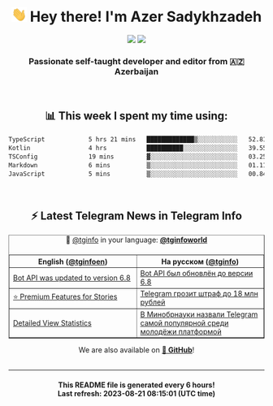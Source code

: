 <div align="center">
	<div>
		<h1>
      <img src="./assets/hi.gif" width="30px"> Hey there! I'm Azer Sadykhzadeh
    </h1>
    <img height="18" src="https://komarev.com/ghpvc/?username=sadykhzadeh&label=Views&color=2081c1&style=flat-square" />
		<a href="https://wakatime.com/Azer"> <img height="18" src="https://wakatime.com/badge/user/f80ae27a-c328-426f-a381-bc84136e2dd6.svg" /> </a>
    <h3>
      Passionate self-taught developer and editor from 🇦🇿 Azerbaijan
    </h3>
  </div>
  <br>

<h2>📊 This week I spent my time using:</h2>

<!--START_SECTION:waka-->

```txt
TypeScript            5 hrs 21 mins   █████████████▒░░░░░░░░░░░   52.81 %
Kotlin                4 hrs           ██████████░░░░░░░░░░░░░░░   39.55 %
TSConfig              19 mins         ▓░░░░░░░░░░░░░░░░░░░░░░░░   03.25 %
Markdown              6 mins          ▒░░░░░░░░░░░░░░░░░░░░░░░░   01.11 %
JavaScript            5 mins          ▒░░░░░░░░░░░░░░░░░░░░░░░░   00.84 %
```

<!--END_SECTION:waka-->

<br>

<h2>⚡️ Latest Telegram News in Telegram Info</h2>
  <table border>
		<tr>
			<th width="50%">English (<a href="https://t.me/tginfoen">@tginfoen</a>)</th>
			<th>На русском (<a href="https://t.me/tginfo">@tginfo</a>)</th>
		</tr>
		<caption>🚩 <a href="https://t.me/tginfo">@tginfo</a> in your language: <a href="https://t.me/tginfoworld"><b>@tginfoworld</b></a><caption/>
  <tr><td><a href="https://t.me/tginfoen/1710">Bot API was updated to version 6.8</a></td>
    <td><a href="https://t.me/tginfo/3742">Bot API был обновлён до версии 6.8</a></td></tr><tr><td><a href="https://t.me/tginfoen/1709">⭐ Premium Features for Stories</a></td>
    <td><a href="https://t.me/tginfo/3741">Telegram грозит штраф до 18 млн рублей</a></td></tr><tr><td><a href="https://t.me/tginfoen/1708">Detailed View Statistics</a></td>
    <td><a href="https://t.me/tginfo/3740">В Минобрнауки назвали Telegram самой популярной среди молодёжи платформой</a></td></tr>
</table>
We are also available on <a href="https://github.com/tginfo"><b>🐙 GitHub</b></a>!
</div>

<br>
<hr>
<h4 align="center">This README file is generated <b>every 6 hours</b>!</br>Last refresh: <b>2023-08-21 08:15:01 (UTC time)</b></h4>
